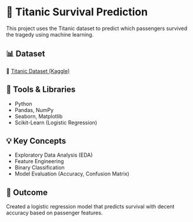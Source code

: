 # 🚢 Titanic Survival Prediction

This project uses the Titanic dataset to predict which passengers survived the tragedy using machine learning.

## 📊 Dataset
🔗 [Titanic Dataset (Kaggle)](https://www.kaggle.com/datasets/yasserh/titanic-dataset)

## 🔧 Tools & Libraries
- Python
- Pandas, NumPy
- Seaborn, Matplotlib
- Scikit-Learn (Logistic Regression)

## 💡 Key Concepts
- Exploratory Data Analysis (EDA)
- Feature Engineering
- Binary Classification
- Model Evaluation (Accuracy, Confusion Matrix)

## 🧠 Outcome
Created a logistic regression model that predicts survival with decent accuracy based on passenger features.
